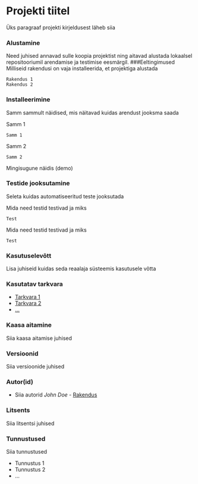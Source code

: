 # Projekti tiitel
Üks paragraaf projekti kirjeldusest läheb siia
### Alustamine
Need juhised annavad sulle koopia projektist ning aitavad alustada lokaalsel repositooriumil arendamise ja testimise eesmärgil.
###Eeltingimused
Milliseid rakendusi on vaja installeerida, et projektiga alustada
```
Rakendus 1
Rakendus 2
```
### Installeerimine
Samm sammult näidised, mis näitavad kuidas arendust jooksma saada

Samm 1
```
Samm 1
```
Samm 2
```
Samm 2
```

Mingisugune näidis (demo)

### Testide jooksutamine
Seleta kuidas automatiseeritud teste jooksutada

Mida need testid testivad ja miks
```
Test
```
Mida need testid testivad ja miks
```
Test
```

### Kasutuselevõtt
Lisa juhiseid kuidas seda reaalaja süsteemis kasutusele võtta

### Kasutatav tarkvara
- [Tarkvara 1]()
- [Tarkvara 2]()
- [...]()

### Kaasa aitamine
Siia kaasa aitamise juhised

### Versioonid
Siia versioonide juhised

### Autor(id)
- Siia autorid _John Doe_ - [Rakendus]()

### Litsents
Siia litsentsi juhised

### Tunnustused
Siia tunnustused
- Tunnustus 1
- Tunnustus 2
- ...